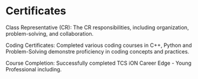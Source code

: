 # Certificates
Class Representative (CR): The CR responsibilities, including organization, problem-solving, and collaboration.

Coding Certificates: Completed various coding courses in C++, Python and Problem-Solving demonstre proficiency in coding concepts and practices. 

Course Completion: Successfully completed TCS iON Career Edge - Young Professional including.
